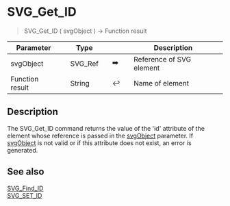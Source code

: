<!-- ID := SVG_Get_ID ( nodeReference )
 -> nodeReference (Text)
 <- ID (Text)-->
# SVG_Get_ID

> SVG_Get_ID ( svgObject ) -> Function result

| Parameter |     | Type |     |     |     | Description |     |
| --- | --- | --- | --- | --- | --- | --- | --- |
| svgObject |     | SVG_Ref |     | ➡️ |     | Reference of SVG element |     |
| Function result |     | String |     | ↩️ |     | Name of element |     |

## Description

The SVG_Get_ID command returns the value of the 'id' attribute of the element whose reference is passed in the [svgObject](# "Reference of SVG element") parameter. If [svgObject](# "Reference of SVG element") is not valid or if this attribute does not exist, an error is generated.

## See also

[SVG_Find_ID](SVG_Find_ID.md)  
[SVG_SET_ID](SVG_SET_ID.md)
